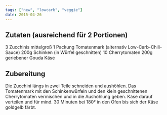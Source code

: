 ```yaml
---
tags: ["new", "lowcarb", "veggie"]
date: 2015-04-26
---
```


## Zutaten (ausreichend für 2 Portionen)
3 Zucchinis mittelgroß
1 Packung Tomatenmark (alternativ Low-Carb-Chili-Sauce)
200g Schinken (in Würfel geschnitten)
10 Cherrytomaten
200g geriebener Gouda Käse

## Zubereitung
Die Zucchini längs in zwei Teile schneiden und aushöhlen. Das Tomatenmark
mit den Schinkenwürfeln und den klein geschnittenen Cherrytomaten vermischen
und in die Aushöhlung geben. Käse darauf verteilen und für mind. 30 Minuten bei
180° in den Ofen bis sich der Käse goldgelb färbt.


